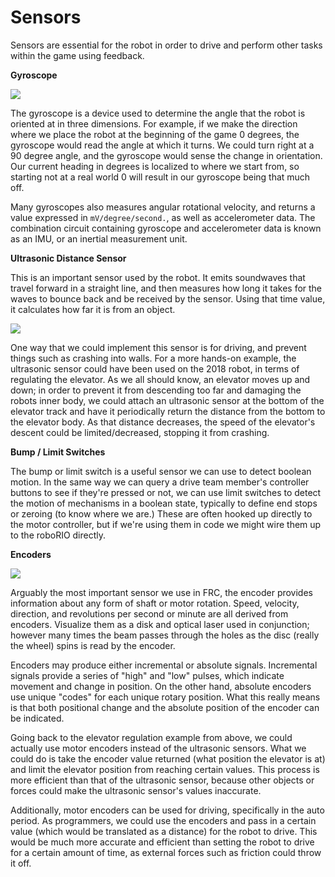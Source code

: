 # Sensors

Sensors are essential for the robot in order to drive and perform other tasks within the game using feedback.

**Gyroscope**

![](https://firstteam585.org/img/IMG_2031.jpg)

The gyroscope is a device used to determine the angle that the robot is oriented at in three dimensions. For example, if we make the direction where we place the robot at the beginning of the game 0 degrees, the gyroscope would read the angle at which it turns. We could turn right at a 90 degree angle, and the gyroscope would sense the change in orientation. Our current heading in degrees is localized to where we start from, so starting not at a real world 0 will result in our gyroscope being that much off.

Many gyroscopes also measures angular rotational velocity, and returns a value expressed in `mV/degree/second.`, as well as accelerometer data.  The combination circuit containing gyroscope and accelerometer data is known as an IMU, or an inertial measurement unit.

**Ultrasonic Distance Sensor**

This is an important sensor used by the robot. It emits soundwaves that travel forward in a straight line, and then measures how long it takes for the waves to bounce back and be received by the sensor. Using that time value, it calculates how far it is from an object. 

![](https://cdn.shopify.com/s/files/1/0176/3274/products/100284_800x.jpg?v=1477646140)

One way that we could implement this sensor is for driving, and prevent things such as crashing into walls. For a more hands-on example, the ultrasonic sensor could have been used on the 2018 robot, in terms of regulating the elevator. As we all should know, an elevator moves up and down; in order to prevent it from descending too far and damaging the robots inner body, we could attach an ultrasonic sensor at the bottom of the elevator track and have it periodically return the distance from the bottom to the elevator body. As that distance decreases, the speed of the elevator's descent could be limited/decreased, stopping it from crashing. 

**Bump / Limit Switches**

The bump or limit switch is a useful sensor we can use to detect boolean motion.  In the same way we can query a drive team member's controller buttons to see if they're pressed or not, we can use limit switches to detect the motion of mechanisms in a boolean state, typically to define end stops or zeroing (to know where we are.)  These are often hooked up directly to the motor controller, but if we're using them in code we might wire them up to the roboRIO directly.

**Encoders**

![](https://www.vexrobotics.com/media/catalog/product/cache/1/image/9df78eab33525d08d6e5fb8d27136e95/2/1/217-5049_all-3.png)

Arguably the most important sensor we use in FRC, the encoder provides information about any form of shaft or motor rotation.  Speed, velocity, direction, and revolutions per second or minute are all derived from encoders. Visualize them as a disk and optical laser used in conjunction; however many times the beam passes through the holes as the disc (really the wheel) spins is read by the encoder. 

Encoders may produce either incremental or absolute signals. Incremental signals provide a series of "high" and "low" pulses, which indicate movement and change in position. On the other hand, absolute encoders use unique "codes" for each unique rotary position. What this really means is that both positional change and the absolute position of the encoder can be indicated. 

Going back to the elevator regulation example from above, we could actually use motor encoders instead of the ultrasonic sensors.
What we could do is take the encoder value returned (what position the elevator is at) and limit the elevator position from reaching certain values. This process is more efficient than that of the ultrasonic sensor, because other objects or forces could make the ultrasonic sensor's values inaccurate. 

Additionally, motor encoders can be used for driving, specifically in the auto period. As programmers, we could use the encoders and pass in a certain value (which would be translated as a distance) for the robot to drive. This would be much more accurate and efficient than setting the robot to drive for a certain amount of time, as external forces such as friction could throw it off.
